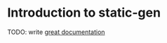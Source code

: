 # Introduction to static-gen

TODO: write [great documentation](http://jacobian.org/writing/great-documentation/what-to-write/)
